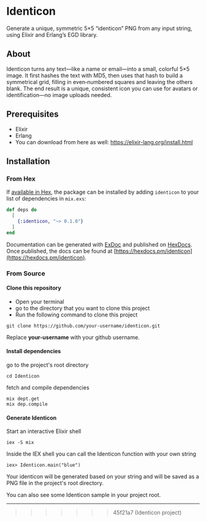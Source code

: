 # Identicon

Generate a unique, symmetric 5×5 “identicon” PNG from any input string, using Elixir and Erlang’s EGD library.

## About

Identicon turns any text—like a name or email—into a small, colorful 5×5 image. It first hashes the text with MD5, then uses that hash to build a symmetrical grid, filling in even‑numbered squares and leaving the others blank. The end result is a unique, consistent icon you can use for avatars or identification—no image uploads needed.

## Prerequisites

- Elixir
- Erlang
- You can download from here as well: https://elixir-lang.org/install.html

## Installation

### From Hex

If [available in Hex](https://hex.pm/docs/publish), the package can be installed
by adding `identicon` to your list of dependencies in `mix.exs`:

```elixir
def deps do
  [
    {:identicon, "~> 0.1.0"}
  ]
end
```

Documentation can be generated with [ExDoc](https://github.com/elixir-lang/ex_doc)
and published on [HexDocs](https://hexdocs.pm). Once published, the docs can
be found at [https://hexdocs.pm/identicon](https://hexdocs.pm/identicon).

### From Source

#### Clone this repository

- Open your terminal
- go to the directory that you want to clone this project
- Run the following command to clone this project

```
git clone https://github.com/your‑username/identicon.git
```

Replace **your-username** with your github username.

#### Install dependencies

go to the project's root directory

```
cd Identicon
```

fetch and compile dependencies

```
mix dept.get
mix dep.compile
```

#### Generate Identicon

Start an interactive Elixir shell

```
iex -S mix
```

Inside the IEX shell you can call the Identicon function with your own string

```
iex> Identicon.main("blue")
```

Your identicon will be generated based on your string and will be saved as a PNG file in the project's root directory.

You can also see some Identicon sample in your project root.

---

> > > > > > > 45f21a7 (Identicon project)
